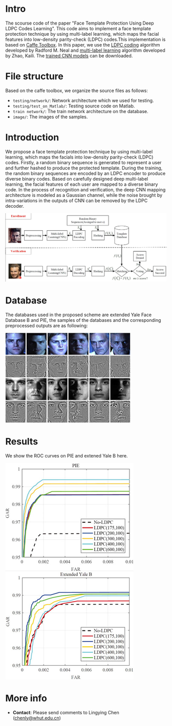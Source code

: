 # Intro
The scourse code of the paper "Face Template Protection Using Deep LDPC Codes Learning". This code aims to implement a face template protection technique by using multi-label learning, which maps the facial features into low-density parity-check (LDPC) codes.This implementation is based on [Caffe Toolbox](https://github.com/BVLC/caffe). In this paper, we use the [LDPC coding](http://www.cs.utoronto.ca/~radford/ldpc.software.html) algorithm developed by Radford M. Neal and [multi-label learning](https://github.com/zkl20061823/DRML) algorithm developed by Zhao, Kaili. The [trained CNN models](https://pan.baidu.com/s/1o78p7ui) can be downloaded.
# File structure
Based on the caffe toolbox, we organize the source files as follows:
- `testing/network/`: Network architecture which we used for testing.
- `testing/test_on_Matlab/`: Testing source code on Matlab.
- `train network/`: The train network architecture on the database.
- `image/`: The images of the samples.
# Introduction
We propose a face template protection technique by using multi-label learning, which maps the facials into low-density parity-check (LDPC) codes. Firstly, a random binary sequence is generated to represent a user and further hashed to produce the protected template. During the training, the random binary sequences are encoded by an LDPC encoder to produce diverse binary codes. Based on carefully designed deep multi-label learning, the facial features of each user are mapped to a diverse binary code. In the process of recognition and verification, the deep CNN mapping architecture is modeled as a Gaussian channel, while the noise brought by intra-variations in the outputs of CNN can be removed by the LDPC decoder. 

![Image](https://github.com/lyc6749/DLCL/blob/master/image/framework.jpg)
# Database
The databases used in the proposed scheme are extended Yale Face Database B and PIE, the samples of the databases and the 
corresponding preprocessed outputs are as following:

![Image](https://github.com/lyc6749/DLCL/blob/master/image/samples.jpg)
# Results
We show the ROC curves on PIE and extened Yale B here.

![Image](https://github.com/lyc6749/DLCL/blob/master/image/PIE_ROC.jpg)
![Image](https://github.com/lyc6749/DLCL/blob/master/image/Yale_ROC.jpg)
# More info
- **Contact**: Please send comments to Lingying Chen (chenly@whut.edu.cn)
